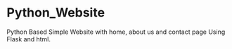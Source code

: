 # Python_Website
Python Based Simple Website with home, about us and contact page Using Flask and html.
